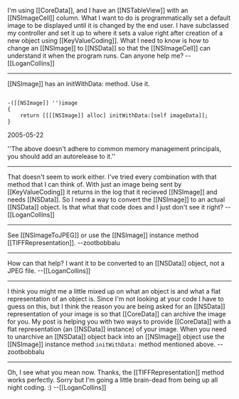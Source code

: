 I'm using [[CoreData]], and I have an [[NSTableView]] with an [[NSImageCell]] column. What I want to do is programmatically set a default image to be displayed until it is changed by the end user. I have subclassed my controller and set it up to where it sets a value right after creation of a new object using [[KeyValueCoding]]. What I need to know is how to change an [[NSImage]] to [[NSData]] so that the [[NSImageCell]] can understand it when the program runs. Can anyone help me? --[[LoganCollins]]

---- 

[[NSImage]] has an initWithData: method.  Use it.

<code>
-([[NSImage]] '')image
{
    return [[[[NSImage]] alloc] initWithData:[self imageData]];
}
</code>

2005-05-22

''The above doesn't adhere to common memory management principals, you should add an autorelease to it.''

----

That doesn't seem to work either. I've tried every combination with that method that I can think of. With just an image being sent by [[KeyValueCoding]] it returns in the log that it recieved [[NSImage]] and needs [[NSData]]. So I need a way to convert the [[NSImage]] to an actual [[NSData]] object. Is that what that code does and I just don't see it right? --[[LoganCollins]]


----

See [[NSImageToJPEG]] or use the [[NSImage]] instance method [[TIFFRepresentation]]. --zootbobbalu

----

How can that help? I want it to be converted to an [[NSData]] object, not a JPEG file. --[[LoganCollins]]

----

I think you might me a little mixed up on what an object is and what a flat representation of an object is. Since I'm not looking at your code I have to guess on this, but I think the reason you are being asked for an [[NSData]] representation of your image is so that [[CoreData]] can archive the image for you. My post is helping you with two ways to provide [[CoreData]] with a flat representation (an [[NSData]] instance) of your image. When you need to unarchive an [[NSData]] object back into an [[NSImage]] object use the [[NSImage]] instance method <code>initWithData:</code> method mentioned above. --zootbobbalu

----

Oh, I see what you mean now. Thanks, the [[TIFFRepresentation]] method works perfectly. Sorry but I'm going a little brain-dead from being up all night coding. :) --[[LoganCollins]]